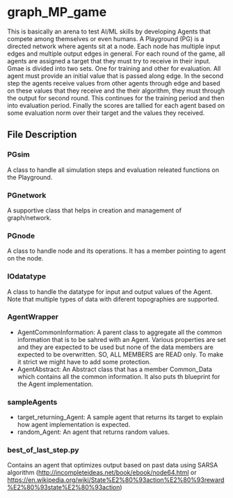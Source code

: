# graph_MP_game

This is basically an arena to test AI/ML skills by developing Agents that compete among themselves or even humans. A Playground (PG) is a directed network where agents sit at a node. Each node has multiple input edges and multiple output edges in general. For each round of the game, all agents are assigned a target that they must try to receive in their input.
Gmae is divided into two sets. One for training and other for evaluation. All agent must provide an initial value that is passed along edge. In the second step the agents receive values from other agents through edge and based on these values that they receive and the their algorithm, they must through the output for second round.
This continues for the training period and then into evaluation period. Finally the scores are tallied for each agent based on some evaluation norm over their target and the values they received.

## File Description

### PGsim
A class to handle all simulation steps and evaluation releated functions on the Playground.
### PGnetwork
A supportive class that helps in creation and management of graph/network.

### PGnode 
A class to handle node and its operations. It has a member pointing to agent on the node.
### IOdatatype
A class to handle the datatype for input and output values of the Agent. Note that multiple types of data with diferent topographies are supported.

### AgentWrapper
- AgentCommonInformation:
A parent class to aggregate all the common information that is to be sahred with an Agent. Various properties are set and they are expected to be used but none of the data members are expected to be overwritten. SO, ALL MEMBERS are READ only. To make it strict we might have to add some protection.
- AgentAbstract:
An Abstract class that has a member Common_Data which contains all the common information. It also puts th blueprint for the Agent implementation.

### sampleAgents
- target_returning_Agent:
A sample agent that returns its target to explain how agent implementation is expected.
- random_Agent:
An agent that returns random values.

### best_of_last_step.py
Contains an agent that optimizes output based on past data using SARSA algorithm (http://incompleteideas.net/book/ebook/node64.html or https://en.wikipedia.org/wiki/State%E2%80%93action%E2%80%93reward%E2%80%93state%E2%80%93action)
